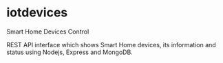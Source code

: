 # iotdevices
Smart Home Devices Control


REST API interface which shows Smart Home devices, its information and status using Nodejs, Express and MongoDB. 
